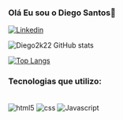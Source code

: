 
 ### Olá Eu sou o Diego Santos👋

[![Linkedin](https://img.shields.io/badge/LinkedIn-0077B5?style=for-the-badge&logo=linkedin&logoColor=white)](https://www.linkedin.com/in/diego-dos-santos-silva-4b4b56233/)


![Diego2k22 GitHub stats](https://github-readme-stats.vercel.app/api?username=Diego2k22&show_icons=true&theme=dracula)


[![Top Langs](https://github-readme-stats.vercel.app/api/top-langs/?username=Diego2k22&langs_count=8)](https://github.com/anuraghazra/github-readme-stats)

### Tecnologias que utilizo:

<div style="display: inline_block"><br/>
  <img align="center" alt="html5" src="https://img.shields.io/badge/HTML5-E34F26?style=for-the-badge&logo=html5&logoColor=white" />
 <img align="center" alt="css" src="https://img.shields.io/badge/CSS3-1572B6?style=for-the-badge&logo=css3&logoColor=white" />
 <img align="center" alt="Javascript" src="https://img.shields.io/badge/JavaScript-F7DF1E?style=for-the-badge&logo=javascript&logoColor=black" />

</div>
